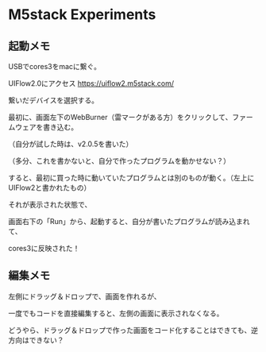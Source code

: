 # M5stack Experiments

## 起動メモ

USBでcores3をmacに繋ぐ。

UIFlow2.0にアクセス
https://uiflow2.m5stack.com/

繋いだデバイスを選択する。

最初に、画面左下のWebBurner（雷マークがある方）をクリックして、ファームウェアを書き込む。

（自分が試した時は、v2.0.5を書いた）

（多分、これを書かないと、自分で作ったプログラムを動かせない？）

すると、最初に買った時に動いていたプログラムとは別のものが動く。（左上にUIFlow2と書かれたもの）

それが表示された状態で、

画面右下の「Run」から、起動すると、自分が書いたプログラムが読み込まれて、

cores3に反映された！

## 編集メモ

左側にドラッグ＆ドロップで、画面を作れるが、

一度でもコードを直接編集すると、左側の画面に表示されなくなる。

どうやら、ドラッグ＆ドロップで作った画面をコード化することはできても、逆方向はできない？